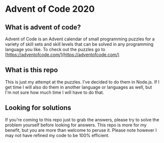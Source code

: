 # Advent of Code 2020

## What is advent of code?
Advent of Code is an Advent calendar of small programming puzzles for a variety of skill sets and skill levels that 
can be solved in any programming language you like. To check out the puzzles go to 
[https://adventofcode.com/](https://adventofcode.com/)

## What is this repo

This is just my attempt at the puzzles. I've decided to do them in Node.js. If I get time I will also do them in 
another language or languages as well, but I'm not sure how much time I will have to do that.

## Looking for solutions

If you're coming to this repo just to grab the answers, please try to solve the problem yourself before looking
for answers. This repo is more for my benefit, but you are more than welcome to peruse it. Please note however I may 
not have refined my code to be 100% efficient. 
